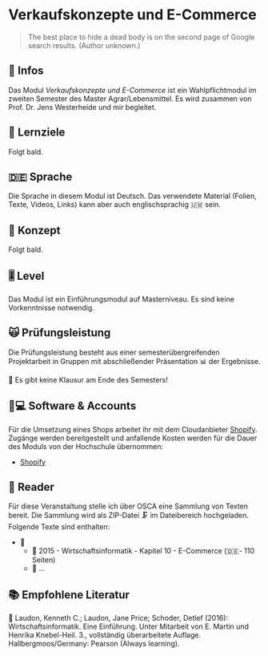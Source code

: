 # Verkaufskonzepte und E-Commerce

> The best place to hide a dead body is on the second page of Google search results. \(Author unknown.\)

## 📢 Infos <a id="learning-objectives"></a>

Das Modul _Verkaufskonzepte und E-Commerce_ ist ein Wahlpflichtmodul im zweiten Semester des Master Agrar/Lebensmittel. Es wird zusammen von Prof. Dr. Jens Westerheide und mir begleitet.

## 🎯 Lernziele <a id="learning-objectives"></a>

Folgt bald.

## 🇩🇪 Sprache

Die Sprache in diesem Modul ist Deutsch. Das verwendete Material \(Folien, Texte, Videos, Links\) kann aber auch englischsprachig 🇺🇲 sein.

## 📃 Konzept <a id="concept"></a>

Folgt bald.

## 🎚 Level <a id="level"></a>

Das Modul ist ein Einführungsmodul auf Masterniveau. Es sind keine Vorkenntnisse notwendig.

## 🙀 Prüfungsleistung <a id="examination"></a>

Die Prüfungsleistung besteht aus einer semesterübergreifenden Projektarbeit in Gruppen mit abschließender Präsentation 📊 der Ergebnisse.

🤟 Es gibt keine Klausur am Ende des Semesters!

## 👩💻 Software & Accounts <a id="software-and-accounts"></a>

Für die Umsetzung eines Shops arbeitet ihr mit dem Cloudanbieter [Shopify](https://shopify.de). Zugänge werden bereitgestellt und anfallende Kosten werden für die Dauer des Moduls von der Hochschule übernommen:

* [Shopify](https://shopify.de)

## 📑 Reader

Für diese Veranstaltung stelle ich über OSCA eine Sammlung von Texten bereit. Die Sammlung wird als ZIP-Datei 🗜 im Dateibereich hochgeladen. Folgende Texte sind enthalten:

* 📂 
  * 📑 2015 - Wirtschaftsinformatik - Kapitel 10 - E-Commerce \(🇩🇪- 110 Seiten\)
  * 📑 ...

## 📚 Empfohlene Literatur

📘 Laudon, Kenneth C.; Laudon, Jane Price; Schoder, Detlef \(2016\): Wirtschaftsinformatik. Eine Einführung. Unter Mitarbeit von E. Martin und Henrika Knebel-Heil. 3., vollständig überarbeitete Auflage. Hallbergmoos/Germany: Pearson \(Always learning\).

